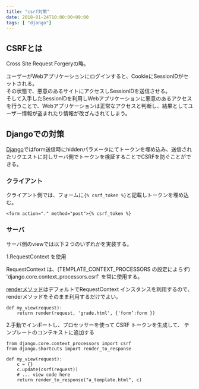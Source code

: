 ```yaml
---
title: "csrf対策"
date: 2018-01-24T10:00:00+09:00
tags: [ "django"]
---
```


## CSRFとは
Cross Site Request Forgeryの略。

ユーザーがWebアプリケーションにログインすると、CookieにSessionIDがセットされる。  
その状態で、悪意のあるサイトにアクセスしSessionIDを送信させる。  
そして入手したSessionIDを利用しWebアプリケーションに悪意のあるアクセスを行うことで、Webアプリケーションは正常なアクセスと判断し、結果としてユーザー情報が盗まれたり情報が改ざんされてしまう。

## Djangoでの対策
[Django](http://docs.djangoproject.jp/en/latest/ref/contrib/csrf.html)ではform送信時にhiddenパラメータにてトークンを埋め込み、送信されたリクエストに対しサーバ側でトークンを検証することでCSRFを防ぐことができる。

### クライアント
クライアント側では、フォームに`{% csrf_token %}`と記載しトークンを埋め込む。
```
<form action="." method="post">{% csrf_token %}
```

### サーバ
サーバ側のviewでは以下２つのいずれかを実装する。

1.RequestContext を使用

RequestContext は、(TEMPLATE_CONTEXT_PROCESSORS の設定によらず) 'django.core.context_processors.csrf' を常に使用する。

[renderメソッド](http://docs.djangoproject.jp/en/latest/topics/http/shortcuts.html)はデフォルトでRequestContext インスタンスを利用するので、
renderメソッドをそのまま利用するだけでよい。

```
def my_view(request):
    return render(request, 'grade.html', {'form’:form })
```

2.手動でインポートし、プロセッサーを使って CSRF トークンを生成して、 テンプレートのコンテキストに追加する
```
from django.core.context_processors import csrf
from django.shortcuts import render_to_response

def my_view(request):
    c = {}
    c.update(csrf(request))
    # ... view code here
    return render_to_response("a_template.html", c)
```

